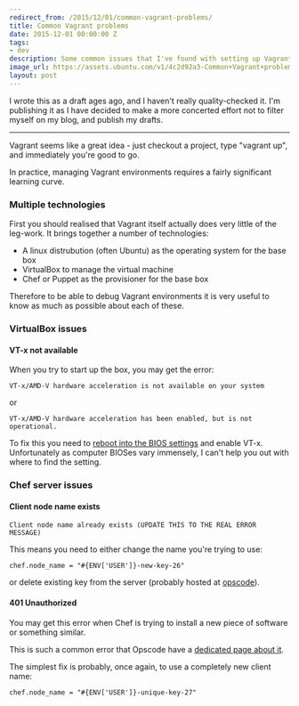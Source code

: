 ```yaml
---
redirect_from: /2015/12/01/common-vagrant-problems/
title: Common Vagrant problems
date: 2015-12-01 00:00:00 Z
tags:
- dev
description: Some common issues that I've found with setting up Vagrant boxes
image_url: https://assets.ubuntu.com/v1/4c2d92a3-Common+Vagrant+problems.png?w=230&h=160&mode=fill&bg=0000
layout: post
---
```


I wrote this as a draft ages ago, and I haven't really quality-checked it. I'm publishing it as I have decided to make a more concerted effort not to filter myself on my blog, and publish my drafts.

---

Vagrant seems like a great idea - just checkout a project, type "vagrant up", and immediately you're good to go.

In practice, managing Vagrant environments requires a fairly significant learning curve.

### Multiple technologies

First you should realised that Vagrant itself actually does very little of the leg-work. It brings together a number of technologies:

 - A linux distrubution (often Ubuntu) as the operating system for the base box
 - VirtualBox to manage the virtual machine
 - Chef or Puppet as the provisioner for the base box

Therefore to be able to debug Vagrant environments it is very useful to know as much as possible about each of these.

### VirtualBox issues

#### VT-x not available

When you try to start up the box, you may get the error:

```
VT-x/AMD-V hardware acceleration is not available on your system
```

or

```
VT-x/AMD-V hardware acceleration has been enabled, but is not operational.
```

To fix this you need to [reboot into the BIOS settings](http://www.betaarchive.com/forum/viewtopic.php?t=22067) and enable VT-x.
Unfortunately as computer BIOSes vary immensely, I can't help you out with where to find the setting.

### Chef server issues

#### Client node name exists

```
Client node name already exists (UPDATE THIS TO THE REAL ERROR MESSAGE)
```

This means you need to either change the name you're trying to use:

```
chef.node_name = "#{ENV['USER']}-new-key-26"
```

or delete existing key from the server (probably hosted at [opscode](manage.opscode.com/clients)).

#### 401 Unauthorized

You may get this error when Chef is trying to install a new piece of software or something similar.

This is such a common error that Opscode have a [dedicated page about it](http://wiki.opscode.com/display/chef/Common+Errors).

The simplest fix is probably, once again, to use a completely new client name:

```
chef.node_name = "#{ENV['USER']}-unique-key-27"
```